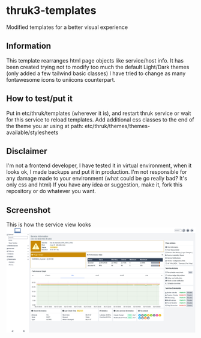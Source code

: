 # thruk3-templates
Modified templates for a better visual experience

## Information
This template rearranges html page objects like service/host info.
It has been created trying not to modify too much the default Light/Dark themes (only added a few tailwind basic classes)
I have tried to change as many fontawesome icons to uniicons counterpart.

## How to test/put it
Put in etc/thruk/templates (wherever it is), and restart thruk service or wait for this service to reload templates.
Add additional css classes to the end of the theme you ar using at path: etc/thruk/themes/themes-available/stylesheets

## Disclaimer
I'm not a frontend developer, I have tested it in virtual environment, when it looks ok, I made backups and put it in production.
I'm not responsible for any damage made to your environment (what could be go really bad? It's only css and html)
If you have any idea or suggestion, make it, fork this repository or do whatever you want.

## Screenshot 
This is how the service view looks
![Service view](screenshot_001.png)
